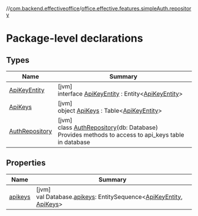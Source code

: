 //[com.backend.effectiveoffice](../../index.md)/[office.effective.features.simpleAuth.repository](index.md)

# Package-level declarations

## Types

| Name | Summary |
|---|---|
| [ApiKeyEntity](-api-key-entity/index.md) | [jvm]<br>interface [ApiKeyEntity](-api-key-entity/index.md) : Entity&lt;[ApiKeyEntity](-api-key-entity/index.md)&gt; |
| [ApiKeys](-api-keys/index.md) | [jvm]<br>object [ApiKeys](-api-keys/index.md) : Table&lt;[ApiKeyEntity](-api-key-entity/index.md)&gt; |
| [AuthRepository](-auth-repository/index.md) | [jvm]<br>class [AuthRepository](-auth-repository/index.md)(db: Database)<br>Provides methods to access to api_keys table in database |

## Properties

| Name | Summary |
|---|---|
| [apikeys](apikeys.md) | [jvm]<br>val Database.[apikeys](apikeys.md): EntitySequence&lt;[ApiKeyEntity](-api-key-entity/index.md), [ApiKeys](-api-keys/index.md)&gt; |
